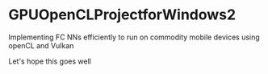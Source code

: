 # GPUOpenCLProjectforWindows2
Implementing FC NNs efficiently to run on commodity mobile devices using openCL and Vulkan

Let's hope this goes well
